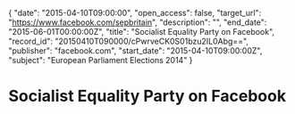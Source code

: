 {
  "date": "2015-04-10T09:00:00", 
  "open_access": false, 
  "target_url": "https://www.facebook.com/sepbritain", 
  "description": "", 
  "end_date": "2015-06-01T00:00:00Z", 
  "title": "Socialist Equality Party on Facebook", 
  "record_id": "20150410T090000/cPwrveCK0S01bzu2IL0Abg==", 
  "publisher": "facebook.com", 
  "start_date": "2015-04-10T09:00:00Z", 
  "subject": "European Parliament Elections 2014"
}

# Socialist Equality Party on Facebook

